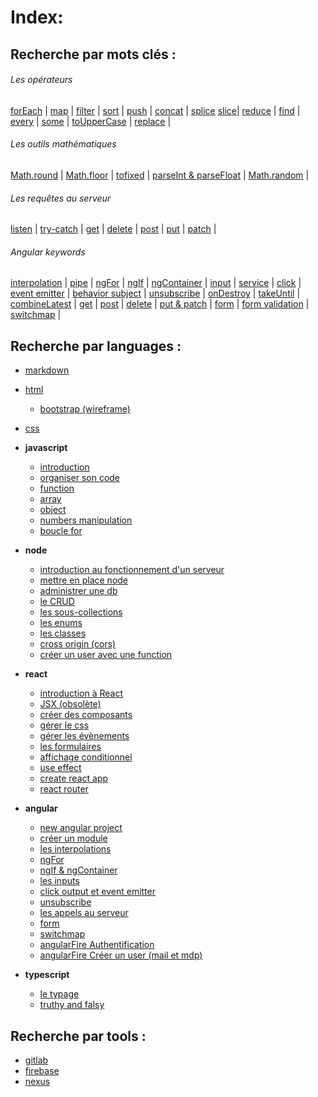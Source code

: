 # Index:

## Recherche par mots clés :

###### Les opérateurs

[forEach](https://github.com/olivier-portal/mes-cours/blob/main/languages/javascript/04-array.md#foreach) | 
[map](https://github.com/olivier-portal/mes-cours/blob/main/languages/javascript/04-array.md#map)  | 
[filter](https://github.com/olivier-portal/mes-cours/blob/main/languages/javascript/04-array.md#filter) | 
[sort](https://github.com/olivier-portal/mes-cours/blob/main/languages/javascript/04-array.md#sort) | 
[push](https://github.com/olivier-portal/mes-cours/blob/main/languages/javascript/04-array.md#push) | 
[concat](https://github.com/olivier-portal/mes-cours/blob/main/languages/javascript/04-array.md#concat) | 
[splice](https://github.com/olivier-portal/mes-cours/blob/main/languages/javascript/04-array.md#splice) 
[slice](https://github.com/olivier-portal/mes-cours/blob/main/languages/javascript/04-array.md#slice)| 
[reduce](https://github.com/olivier-portal/mes-cours/blob/main/languages/javascript/04-array.md#reduce) | 
[find](https://github.com/olivier-portal/mes-cours/blob/main/languages/javascript/04-array.md#find) | 
[every](https://github.com/olivier-portal/mes-cours/blob/main/languages/javascript/04-array.md#every) | 
[some](https://github.com/olivier-portal/mes-cours/blob/main/languages/javascript/04-array.md#some) | 
[toUpperCase](https://github.com/olivier-portal/mes-cours/blob/main/languages/javascript/04-array.md#touppercase) | 
[replace](https://github.com/olivier-portal/mes-cours/blob/main/languages/javascript/04-array.md#replace) | 

###### Les outils mathématiques

[Math.round](https://github.com/olivier-portal/mes-cours/blob/main/languages/javascript/06-numbers%20manipulation.md#mathround) | 
[Math.floor](https://github.com/olivier-portal/mes-cours/blob/main/languages/javascript/06-numbers%20manipulation.md#mathfloor) | 
[tofixed](https://github.com/olivier-portal/mes-cours/blob/main/languages/javascript/06-numbers%20manipulation.md#tofixed) | 
[parseInt & parseFloat](https://github.com/olivier-portal/mes-cours/blob/main/languages/javascript/06-numbers%20manipulation.md#parseint-et-parsefloat) | 
[Math.random](https://github.com/olivier-portal/mes-cours/blob/main/languages/javascript/06-numbers%20manipulation.md#mathrandom) | 

###### Les requêtes au serveur

[listen](https://github.com/olivier-portal/mes-cours/blob/main/languages/node/02-mettre%20en%20place%20node.md#ecouter-le-serveur) | 
[try-catch](https://github.com/olivier-portal/mes-cours/blob/main/languages/node/04-le%20crud.md#try-catch) | 
[get](https://github.com/olivier-portal/mes-cours/blob/main/languages/node/04-le%20crud.md#get) | 
[delete](https://github.com/olivier-portal/mes-cours/blob/main/languages/node/04-le%20crud.md#delete) | 
[post](https://github.com/olivier-portal/mes-cours/blob/main/languages/node/04-le%20crud.md#post) | 
[put](https://github.com/olivier-portal/mes-cours/blob/main/languages/node/04-le%20crud.md#put) | 
[patch](https://github.com/olivier-portal/mes-cours/blob/main/languages/node/04-le%20crud.md#patch) | 

###### Angular keywords

[interpolation](https://github.com/olivier-portal/mes-cours/blob/main/Languages/angular/03-interpolations.md#interpolations) | 
[pipe](https://github.com/olivier-portal/mes-cours/blob/main/Languages/angular/03-interpolations.md#les-pipes) | 
[ngFor](https://github.com/olivier-portal/mes-cours/blob/main/Languages/angular/04-ng%20for.md#ng-for) | 
[ngIf](https://github.com/olivier-portal/mes-cours/blob/main/Languages/angular/05-ng%20if%20et%20ng%20container.md#ngif) | 
[ngContainer](https://github.com/olivier-portal/mes-cours/blob/main/Languages/angular/05-ng%20if%20et%20ng%20container.md#ngcontainer) | 
[input](https://github.com/olivier-portal/mes-cours/blob/main/Languages/angular/06-les%20inputs.md#input) | 
[service](https://github.com/olivier-portal/mes-cours/blob/main/Languages/angular/06-les%20inputs.md#les-services) | 
[click](https://github.com/olivier-portal/mes-cours/blob/main/Languages/angular/07-click%20output%20et%20event%20emitter.md#cr%C3%A9er-un-click) | 
[event emitter](https://github.com/olivier-portal/mes-cours/blob/main/languages/angular/07-click%20output%20et%20event%20emitter.md#event-emitter) | 
[behavior subject](https://github.com/olivier-portal/mes-cours/blob/main/Languages/angular/07-click%20output%20et%20event%20emitter.md#behavior-subject) | 
[unsubscribe](https://github.com/olivier-portal/mes-cours/blob/main/Languages/angular/08-unsubscribe.md#unsubscribe) | 
[onDestroy](https://github.com/olivier-portal/mes-cours/blob/main/Languages/angular/08-unsubscribe.md#ondestroy) | 
[takeUntil](https://github.com/olivier-portal/mes-cours/blob/main/Languages/angular/08-unsubscribe.md#take-until) | 
[combineLatest](https://github.com/olivier-portal/mes-cours/blob/main/Languages/angular/09-les%20appels%20au%20serveur.md#combinelatest) | 
[get](https://github.com/olivier-portal/mes-cours/blob/main/Languages/angular/09-les%20appels%20au%20serveur.md#angular-get) | 
[post](https://github.com/olivier-portal/mes-cours/blob/main/Languages/angular/09-les%20appels%20au%20serveur.md#post) | 
[delete](https://github.com/olivier-portal/mes-cours/blob/main/Languages/angular/09-les%20appels%20au%20serveur.md#delete) | 
[put & patch](https://github.com/olivier-portal/mes-cours/blob/main/Languages/angular/09-les%20appels%20au%20serveur.md#put-patch) | 
[form](https://github.com/olivier-portal/mes-cours/blob/main/Languages/angular/10-form.md) | 
[form validation](https://github.com/olivier-portal/mes-cours/blob/main/Languages/angular/10-form.md#form-validation) | 
[switchmap](https://github.com/olivier-portal/mes-cours/blob/main/Languages/angular/11-switchmap.md) | 


## Recherche par languages :

* [markdown](https://github.com/olivier-portal/mes-cours/blob/main/Languages/markdown/markdown.md)

* [html](https://github.com/olivier-portal/mes-cours/blob/main/Languages/html/html.md)
    * [bootstrap (wireframe)](https://github.com/olivier-portal/mes-cours/blob/main/Languages/html/Bootstrap.md)
    
    
* [css](https://github.com/olivier-portal/mes-cours/blob/main/Languages/css/css.md)

* **javascript**
    * [introduction](https://github.com/olivier-portal/mes-cours/blob/main/Languages/javascript/01-introduction.md)
    * [organiser son code](https://github.com/olivier-portal/mes-cours/blob/main/Languages/javascript/02-organiser%20son%20code.md)
    * [function](https://github.com/olivier-portal/mes-cours/blob/main/Languages/javascript/03-function.md)
    * [array](https://github.com/olivier-portal/mes-cours/blob/main/Languages/javascript/04-array.md)
    * [object](https://github.com/olivier-portal/mes-cours/blob/main/Languages/javascript/05-object.md)
    * [numbers manipulation](https://github.com/olivier-portal/mes-cours/blob/main/Languages/javascript/06-numbers%20manipulation.md)
    * [boucle for](https://github.com/olivier-portal/mes-cours/blob/main/Languages/javascript/07-boucle%20for.md)
    
* **node**
     * [introduction au fonctionnement d'un serveur](https://github.com/olivier-portal/mes-cours/blob/main/Languages/node/01-introduction%20fonctionnement%20d'un%20serveur.md)
     * [mettre en place node](https://github.com/olivier-portal/mes-cours/blob/main/Languages/node/02-mettre%20en%20place%20node.md)
     * [administrer une db](https://github.com/olivier-portal/mes-cours/blob/main/Languages/node/03-administrer%20une%20base%20de%20donn%C3%A9es.md)
     * [le CRUD](https://github.com/olivier-portal/mes-cours/blob/main/Languages/node/04-le%20crud.md)
     * [les sous-collections](https://github.com/olivier-portal/mes-cours/blob/main/Languages/node/05-les%20sous%20collections.md)
     * [les enums](https://github.com/olivier-portal/mes-cours/blob/main/Languages/node/06-les%20enums.md#pourquoi-les-%C3%A9num%C3%A9rations-?)
     * [les classes](https://github.com/olivier-portal/mes-cours/blob/main/Languages/node/07-les%20classes.md)
     * [cross origin (cors)](https://github.com/olivier-portal/mes-cours/blob/main/Languages/node/08-cross%20origin%20(cors).md)
     * [créer un user avec une function](https://github.com/olivier-portal/mes-cours/blob/main/Languages/node/09-Cr%C3%A9er%20un%20user%20avecune%20function.md)
     
* **react**
    * [introduction à React](https://github.com/olivier-portal/mes-cours/blob/main/Languages/react/01-introduction%20%C3%A0%20React.md)
    * [JSX (obsolète)](https://github.com/olivier-portal/mes-cours/blob/main/Languages/react/02-JSX.md)
    * [créer des composants](https://github.com/olivier-portal/mes-cours/blob/main/Languages/react/03-cr%C3%A9er%20des%20composants.md)
    * [gérer le css](https://github.com/olivier-portal/mes-cours/blob/main/Languages/react/04-g%C3%A9rer%20le%20css.md)
    * [gérer les évènements](https://github.com/olivier-portal/mes-cours/blob/main/Languages/react/05-g%C3%A9rer%20les%20%C3%A9v%C3%A8nements.md)
    * [les formulaires](https://github.com/olivier-portal/mes-cours/blob/main/Languages/react/06-les%20formulaires.md)
    * [affichage conditionnel](https://github.com/olivier-portal/mes-cours/blob/main/Languages/react/07-affichage%20conditionnel.md)
    * [use effect](https://github.com/olivier-portal/mes-cours/blob/main/Languages/react/08-use%20effect.md)
    * [create react app](https://github.com/olivier-portal/mes-cours/blob/main/Languages/react/09-create%20react%20app.md)
    * [react router](https://github.com/olivier-portal/mes-cours/blob/main/Languages/react/10-react%20router.md)

* **angular**
    * [new angular project](https://github.com/olivier-portal/mes-cours/blob/main/Languages/angular/01-new%20angular%20project.md)
    * [créer un module](https://github.com/olivier-portal/mes-cours/blob/main/Languages/angular/02-cr%C3%A9er%20un%20module.md)
    * [les interpolations](https://github.com/olivier-portal/mes-cours/blob/main/Languages/angular/03-interpolations.md)
    * [ngFor](https://github.com/olivier-portal/mes-cours/blob/main/Languages/angular/04-ng%20for.md)
    * [ngIf & ngContainer](https://github.com/olivier-portal/mes-cours/blob/main/Languages/angular/05-ng%20if%20et%20ng%20container.md)
    * [les inputs](https://github.com/olivier-portal/mes-cours/blob/main/Languages/angular/06-les%20inputs.md)
    * [click output et event emitter](https://github.com/olivier-portal/mes-cours/blob/main/Languages/angular/07-click%20output%20et%20event%20emitter.md)
    * [unsubscribe](https://github.com/olivier-portal/mes-cours/blob/main/Languages/angular/08-unsubscribe.md)
    * [les appels au serveur](https://github.com/olivier-portal/mes-cours/blob/main/Languages/angular/09-les%20appels%20au%20serveur.md)
    * [form](https://github.com/olivier-portal/mes-cours/blob/main/Languages/angular/10-form.md)
    * [switchmap](https://github.com/olivier-portal/mes-cours/blob/main/Languages/angular/11-switchmap.md)
    * [angularFire Authentification](https://github.com/olivier-portal/mes-cours/blob/main/Languages/angular/12-angularFire%20Authentifcation.md)
    * [angularFire Créer un user (mail et mdp)](https://github.com/olivier-portal/mes-cours/blob/main/Languages/angular/13-angularFire%20cr%C3%A9er%20un%20user%20(mail%20et%20mdp).md)
     
* **typescript**
     * [le typage](https://github.com/olivier-portal/mes-cours/blob/main/Languages/typescript/01-Le%20typage.md)
     * [truthy and falsy](https://github.com/olivier-portal/mes-cours/blob/main/Languages/typescript/02-truthy%20and%20falsy.md)

## Recherche par tools :

* [gitlab](https://github.com/olivier-portal/mes-cours/blob/main/tools/git/Gitlab.md)
* [firebase](https://github.com/olivier-portal/mes-cours/blob/main/tools/firebase/firebase.md)
* [nexus](https://github.com/olivier-portal/mes-cours/blob/main/tools/nexus/configurer%20un%20nexus%20perso.md)
